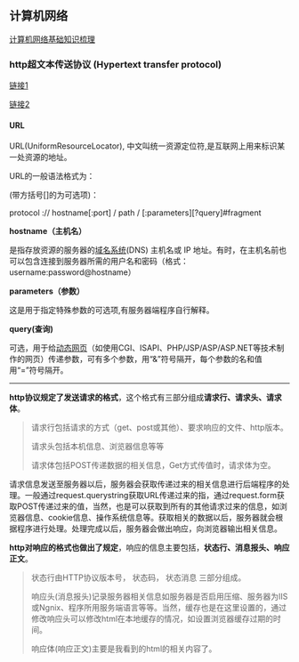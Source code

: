 ## 计算机网络
[计算机网络基础知识梳理](https://blog.csdn.net/m0_37568814/article/details/81018769?spm=1001.2101.3001.6650.4&utm_medium=distribute.pc_relevant.none-task-blog-2%7Edefault%7ECTRLIST%7Edefault-4.no_search_link&depth_1-utm_source=distribute.pc_relevant.none-task-blog-2%7Edefault%7ECTRLIST%7Edefault-4.no_search_link&utm_relevant_index=7)

### http超文本传送协议 (Hypertext transfer protocol)

[链接1](https://www.cnblogs.com/hello-web/p/10394210.html)

[链接2](https://www.cnblogs.com/mark5/p/11219154.html)

#### URL

URL(UniformResourceLocator), 中文叫统一资源定位符,是互联网上用来标识某一处资源的地址。

URL的一般语法格式为：

(带方括号[]的为可选项)：

protocol :// hostname[:port] / path / \[:parameters][?query]#fragment

**hostname（主机名）**

是指存放资源的服务器的[域名系统](https://baike.baidu.com/item/域名系统)(DNS) 主机名或 IP 地址。有时，在主机名前也可以包含连接到服务器所需的用户名和密码（格式：username:password@hostname）

**parameters（参数）**

这是用于指定特殊参数的可选项,有服务器端程序自行解释。

**query(查询)**

可选，用于给[动态网页](https://baike.baidu.com/item/动态网页)（如使用CGI、ISAPI、PHP/JSP/ASP/ASP.NET等技术制作的网页）传递参数，可有多个参数，用“&”符号隔开，每个参数的名和值用“=”符号隔开。

---

**http协议规定了发送请求的格式**，这个格式有三部分组成**请求行、请求头、请求体**。

> 请求行包括请求的方式（get、post或其他）、要求响应的文件、http版本。
>
> 请求头包括本机信息、浏览器信息等等
>
> 请求体包括POST传递数据的相关信息，Get方式传值时，请求体为空。

请求信息发送至服务器以后，服务器会获取传递过来的相关信息进行后端程序的处理。一般通过request.querystring获取URL传递过来的指，通过request.form获取POST传递过来的值，当然，也是可以获取到所有的其他请求过来的信息，如浏览器信息、cookie信息、操作系统信息等。获取相关的数据以后，服务器就会根据程序进行处理。处理完成以后，服务器会做出响应，向浏览器输出相关信息。

**http对响应的格式也做出了规定**，响应的信息主要包括，**状态行、消息报头、响应正文**。

> 状态行由HTTP协议版本号， 状态码， 状态消息 三部分组成。
>
> 响应头(消息报头)记录服务器相关信息如服务器是否启用压缩、服务器为IIS或Ngnix、程序所用服务端语言等等。当然，缓存也是在这里设置的，通过修改响应头可以修改html在本地缓存的情况，如设置浏览器缓存过期的时间。
>
> 响应体(响应正文)主要是我看到的html的相关内容了。

